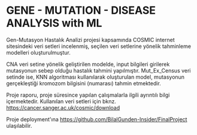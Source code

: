 # GENE - MUTATION - DISEASE ANALYSIS with ML

Gen-Mutasyon Hastalık Analizi projesi kapsamında COSMIC internet sitesindeki veri setleri incelenmiş, seçilen veri setlerine yönelik tahminleme
modelleri oluşturulmuştur.

CNA veri setine yönelik geliştirilen modelde, input bilgileri girilerek mutasyonun sebep olduğu hastalık tahmini yapılmıştır.
Mut_Ex_Census veri setinde ise, KNN algoritması kullanılarak oluşturulan model, mutasyonun gerçekleştiği kromozom bilgisini (numarası) tahmin etmektedir.

Proje raporu, proje süresince yapılan çalışmalarla ilgili ayrıntılı bilgi içermektedir. Kullanılan veri setleri için bknz. https://cancer.sanger.ac.uk/cosmic/download

Proje deployment'ına https://github.com/BilalGunden-Insider/FinalProject ulaşılabilir.
